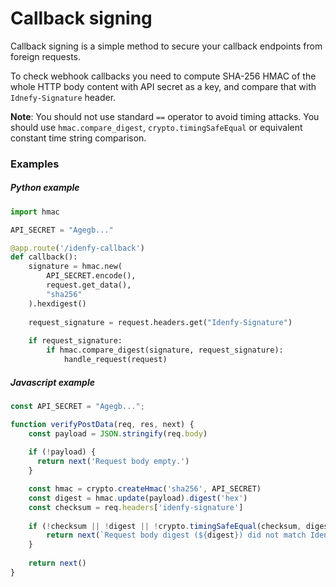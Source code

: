 # Callback signing

Callback signing is a simple method to secure your callback endpoints from
foreign requests.

To check webhook callbacks you need to compute SHA-256 HMAC of the whole HTTP body content 
with API secret as a key, and compare that with `Idnefy-Signature` header.

**Note**: You should not use standard `==` operator to avoid timing attacks. You
should use `hmac.compare_digest`, `crypto.timingSafeEqual`  or equivalent constant time string comparison.

### Examples

##### Python example

```python
import hmac

API_SECRET = "Agegb..." 

@app.route('/idenfy-callback')
def callback():
    signature = hmac.new(
        API_SECRET.encode(),
        request.get_data(),
        "sha256"
    ).hexdigest()
    
    request_signature = request.headers.get("Idenfy-Signature")
    
    if request_signature:
        if hmac.compare_digest(signature, request_signature):
            handle_request(request)
```

##### Javascript example

```javascript
const API_SECRET = "Agegb...";

function verifyPostData(req, res, next) {
    const payload = JSON.stringify(req.body)
    
    if (!payload) {
      return next('Request body empty.')
    }

    const hmac = crypto.createHmac('sha256', API_SECRET)
    const digest = hmac.update(payload).digest('hex')
    const checksum = req.headers['idenfy-signature']
    
    if (!checksum || !digest || !crypto.timingSafeEqual(checksum, digest)) {
        return next(`Request body digest (${digest}) did not match Idenfy-Signature (${checksum}).`)
    }
    
    return next()
}
```
